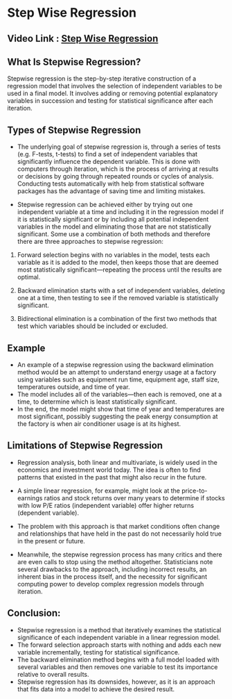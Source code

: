 # Step Wise Regression

## Video Link : [Step Wise Regression]()

## What Is Stepwise Regression?
Stepwise regression is the step-by-step iterative construction of a regression model that involves the selection of independent variables to be used in a final model. It involves adding or removing potential explanatory variables in succession and testing for statistical significance after each iteration.

## Types of Stepwise Regression
- The underlying goal of stepwise regression is, through a series of tests (e.g. F-tests, t-tests) to find a set of independent variables that significantly influence the dependent variable. This is done with computers through iteration, which is the process of arriving at results or decisions by going through repeated rounds or cycles of analysis. Conducting tests automatically with help from statistical software packages has the advantage of saving time and limiting mistakes.

- Stepwise regression can be achieved either by trying out one independent variable at a time and including it in the regression model if it is statistically significant or by including all potential independent variables in the model and eliminating those that are not statistically significant. Some use a combination of both methods and therefore there are three approaches to stepwise regression:

1. Forward selection begins with no variables in the model, tests each variable as it is added to the model, then keeps those that are deemed most statistically significant—repeating the process until the results are optimal.

2. Backward elimination starts with a set of independent variables, deleting one at a time, then testing to see if the removed variable is statistically significant.

3. Bidirectional elimination is a combination of the first two methods that test which variables should be included or excluded.


## Example

- An example of a stepwise regression using the backward elimination method would be an attempt to understand energy usage at a factory using variables such as equipment run time, equipment age, staff size, temperatures outside, and time of year. 
- The model includes all of the variables—then each is removed, one at a time, to determine which is least statistically significant. 
- In the end, the model might show that time of year and temperatures are most significant, possibly suggesting the peak energy consumption at the factory is when air conditioner usage is at its highest. 

## Limitations of Stepwise Regression
- Regression analysis, both linear and multivariate, is widely used in the economics and investment world today. The idea is often to find patterns that existed in the past that might also recur in the future. 
- A simple linear regression, for example, might look at the price-to-earnings ratios and stock returns over many years to determine if stocks with low P/E ratios (independent variable) offer higher returns (dependent variable).
-  The problem with this approach is that market conditions often change and relationships that have held in the past do not necessarily hold true in the present or future.

- Meanwhile, the stepwise regression process has many critics and there are even calls to stop using the method altogether. Statisticians note several drawbacks to the approach, including incorrect results, an inherent bias in the process itself, and the necessity for significant computing power to develop complex regression models through iteration.






## Conclusion:

- Stepwise regression is a method that iteratively examines the statistical significance of each independent variable in a linear regression model.
- The forward selection approach starts with nothing and adds each new variable incrementally, testing for statistical significance.
- The backward elimination method begins with a full model loaded with several variables and then removes one variable to test its importance relative to overall results.
- Stepwise regression has its downsides, however, as it is an approach that fits data into a model to achieve the desired result.
